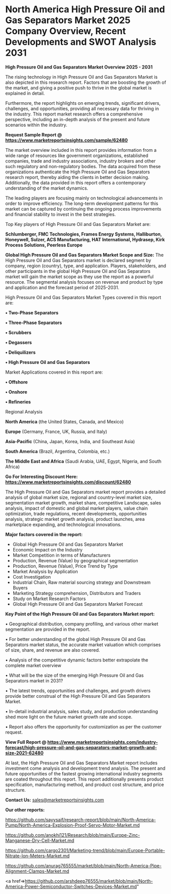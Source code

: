 # North America High Pressure Oil and Gas Separators Market 2025 Company Overview, Recent Developments and SWOT Analysis 2031

<Strong> High Pressure Oil and Gas Separators Market Overview 2025 - 2031</strong>

The rising technology in High Pressure Oil and Gas Separators Market is also depicted in this research report. Factors that are boosting the growth of the market, and giving a positive push to thrive in the global market is explained in detail.

Furthermore, the report highlights on emerging trends, significant drivers, challenges, and opportunities, providing all necessary data for thriving in the industry. This report market research offers a comprehensive perspective, including an in-depth analysis of the present and future scenarios within the industry.

<strong>Request Sample Report @ <a href=https://www.marketreportsinsights.com/sample/62480>https://www.marketreportsinsights.com/sample/62480</a></strong>

The market overview included in this report provides information from a wide range of resources like government organizations, established companies, trade and industry associations, industry brokers and other such regulatory and non-regulatory bodies. The data acquired from these organizations authenticate the High Pressure Oil and Gas Separators research report, thereby aiding the clients in better decision making. Additionally, the data provided in this report offers a contemporary understanding of the market dynamics.

The leading players are focusing mainly on technological advancements in order to improve efficiency. The long-term development patterns for this market can be captured by continuing the ongoing process improvements and financial stability to invest in the best strategies.

Top Key players of High Pressure Oil and Gas Separators Market are:

<strong>Schlumberger, FMC Technologies, Frames Energy Systems, Halliburton, Honeywell, Sulzer, ACS Manufacturing, HAT International, Hydrasep, Kirk Process Solutions, Peerless Europe</strong>

<strong><b>Global High Pressure Oil and Gas Separators Market Scope and Size:</b></strong>
The High Pressure Oil and Gas Separators market is declared segment by company, region (country), type, and application. Players, stakeholders, and other participants in the global High Pressure Oil and Gas Separators market will gain the market scope as they use the report as a powerful resource. The segmental analysis focuses on revenue and product by type and application and the forecast period of 2025-2031.

High Pressure Oil and Gas Separators Market Types covered in this report are:

<strong>• Two-Phase Separators

• Three-Phase Separators

• Scrubbers

• Degassers

• Deliquilizers

• High Pressure Oil and Gas Separators</strong>

Market Applications covered in this report are:

<strong>• Offshore

• Onshore

• Refineries</strong> 

Regional Analysis

<strong>North America</strong> (the United States, Canada, and Mexico)

<strong>Europe</strong> (Germany, France, UK, Russia, and Italy)

<strong>Asia-Pacific</strong> (China, Japan, Korea, India, and Southeast Asia)

<strong>South America</strong> (Brazil, Argentina, Colombia, etc.)

<strong>The Middle East and Africa</strong> (Saudi Arabia, UAE, Egypt, Nigeria, and South Africa)

<strong>Go For Interesting Discount Here: <a href=https://www.marketreportsinsights.com/discount/62480>https://www.marketreportsinsights.com/discount/62480</a></strong>

The High Pressure Oil and Gas Separators market report provides a detailed analysis of global market size, regional and country-level market size, segmentation market growth, market share, competitive Landscape, sales analysis, impact of domestic and global market players, value chain optimization, trade regulations, recent developments, opportunities analysis, strategic market growth analysis, product launches, area marketplace expanding, and technological innovations.

<strong><b>Major factors covered in the report:</b></strong>
<ul>
  <li>Global High Pressure Oil and Gas Separators Market </li>
  <li>Economic Impact on the Industry</li>
  <li>Market Competition in terms of Manufacturers</li>
  <li>Production, Revenue (Value) by geographical segmentation</li>
  <li>Production, Revenue (Value), Price Trend by Type</li>
  <li>Market Analysis by Application</li>
  <li>Cost Investigation</li>
  <li>Industrial Chain, Raw material sourcing strategy and Downstream Buyers</li>
  <li>Marketing Strategy comprehension, Distributors and Traders</li>
  <li>Study on Market Research Factors</li>
  <li>Global High Pressure Oil and Gas Separators Market Forecast</li>
</ul>

<strong><b>Key Point of the High Pressure Oil and Gas Separators Market report:</b></strong>

• Geographical distribution, company profiling, and various other market segmentation are provided in the report.

• For better understanding of the global High Pressure Oil and Gas Separators market status, the accurate market valuation which comprises of size, share, and revenue are also covered.

• Analysis of the competitive dynamic factors better extrapolate the complete market overview

• What will be the size of the emerging High Pressure Oil and Gas Separators market in 2031?

• The latest trends, opportunities and challenges, and growth drivers provide better construal of the High Pressure Oil and Gas Separators Market.

• In-detail industrial analysis, sales study, and production understanding shed more light on the future market growth rate and scope.

• Report also offers the opportunity for customization as per the customer request.

<strong><b>View Full Report @ <a href=https://www.marketreportsinsights.com/industry-forecast/high-pressure-oil-and-gas-separators-market-growth-and-size-2021-62480>https://www.marketreportsinsights.com/industry-forecast/high-pressure-oil-and-gas-separators-market-growth-and-size-2021-62480</a></b></strong>


At last, the High Pressure Oil and Gas Separators Market report includes investment come analysis and development trend analysis. The present and future opportunities of the fastest growing international industry segments are coated throughout this report. This report additionally presents product specification, manufacturing method, and product cost structure, and price structure.

<strong>Contact Us:</strong>
sales@marketreportsinsights.com

<strong>Our other reports:</strong>

<a href=https://github.com/sayysaif/research-report/blob/main/North-America-Pump/North-America-Explosion-Proof-Servo-Motor-Market.md>https://github.com/sayysaif/research-report/blob/main/North-America-Pump/North-America-Explosion-Proof-Servo-Motor-Market.md</a>

<a href=https://github.com/anokhi121/Research/blob/main/Europe-Zinc-Manganese-Dry-Cell-Market.md>https://github.com/anokhi121/Research/blob/main/Europe-Zinc-Manganese-Dry-Cell-Market.md</a>

<a href=https://github.com/cargo2301/Marketing-trend/blob/main/Europe-Portable-Nitrate-Ion-Meters-Market.md>https://github.com/cargo2301/Marketing-trend/blob/main/Europe-Portable-Nitrate-Ion-Meters-Market.md</a>

<a href=https://github.com/anurag765555/market/blob/main/North-America-Pipe-Alignment-Clamps-Market.md>https://github.com/anurag765555/market/blob/main/North-America-Pipe-Alignment-Clamps-Market.md</a>

<a href=>https://github.com/arshdeep76555/market/blob/main/North-America-Power-Semiconductor-Switches-Devices-Market.md</a>"
